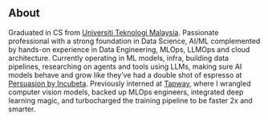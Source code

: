 ## About
Graduated in CS from [Universiti Teknologi Malaysia](https://www.utm.my/). Passionate professional with a strong foundation in Data Science, AI/ML complemented by hands-on experience in Data Engineering, MLOps, LLMOps and cloud architecture. Currently operating in ML models, infra, building data pipelines, researching on agents and tools using LLMs, making sure AI models behave and grow like they’ve had a double shot of espresso at [Persuasion by Incubeta](https://www.impersuasion.com/). Previously interned at [Tapway](https://gotapway.com/), where I wrangled computer vision models, backed up MLOps engineers, integrated deep learning magic, and turbocharged the training pipeline to be faster 2x and smarter.
